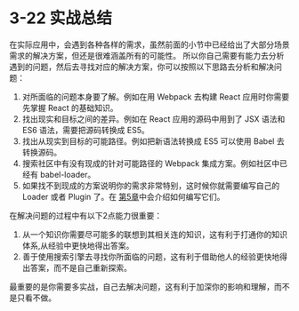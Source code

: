 # 3-22 实战总结

在实际应用中，会遇到各种各样的需求，虽然前面的小节中已经给出了大部分场景需求的解决方案，但还是很难涵盖所有的可能性。 所以你自己需要有能力去分析遇到的问题，然后去寻找对应的解决方案，你可以按照以下思路去分析和解决问题：

1.  对所面临的问题本身要了解。例如在用 Webpack 去构建 React 应用时你需要先掌握 React 的基础知识。
2.  找出现实和目标之间的差异。例如在 React 应用的源码中用到了 JSX 语法和 ES6 语法，需要把源码转换成 ES5。
3.  找出从现实到目标的可能路径。例如把新语法转换成 ES5 可以使用 Babel 去转换源码。
4.  搜索社区中有没有现成的针对可能路径的 Webpack 集成方案。例如社区中已经有 babel-loader。
5.  如果找不到现成的方案说明你的需求非常特别，这时候你就需要编写自己的 Loader 或者 Plugin 了。在 [第5章](../chapter5/index.html)中会介绍如何编写它们。

在解决问题的过程中有以下2点能力很重要：

1.  从一个知识你需要尽可能多的联想到其相关连的知识，这有利于打通你的知识体系,从经验中更快地得出答案。
2.  善于使用搜索引擎去寻找你所面临的问题，这有利于借助他人的经验更快地得出答案，而不是自己重新探索。

最重要的是你需要多实战，自己去解决问题，这有利于加深你的影响和理解，而不是只看不做。
